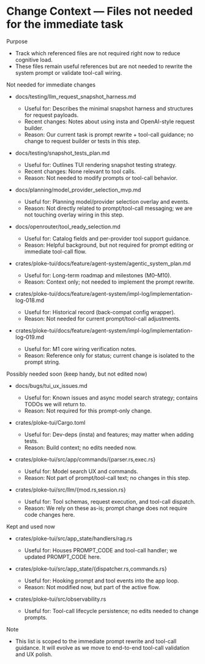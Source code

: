 # Change Context — Files not needed for the immediate task

Purpose
- Track which referenced files are not required right now to reduce cognitive load.
- These files remain useful references but are not needed to rewrite the system prompt or validate tool-call wiring.

Not needed for immediate changes
- docs/testing/llm_request_snapshot_harness.md
  - Useful for: Describes the minimal snapshot harness and structures for request payloads.
  - Recent changes: Notes about using insta and OpenAI-style request builder.
  - Reason: Our current task is prompt rewrite + tool-call guidance; no change to request builder or tests in this step.

- docs/testing/snapshot_tests_plan.md
  - Useful for: Outlines TUI rendering snapshot testing strategy.
  - Recent changes: None relevant to tool calls.
  - Reason: Not needed to modify prompts or tool-call behavior.

- docs/planning/model_provider_selection_mvp.md
  - Useful for: Planning model/provider selection overlay and events.
  - Reason: Not directly related to prompt/tool-call messaging; we are not touching overlay wiring in this step.

- docs/openrouter/tool_ready_selection.md
  - Useful for: Catalog fields and per-provider tool support guidance.
  - Reason: Helpful background, but not required for prompt editing or immediate tool-call flow.

- crates/ploke-tui/docs/feature/agent-system/agentic_system_plan.md
  - Useful for: Long-term roadmap and milestones (M0–M10).
  - Reason: Context only; not needed to implement the prompt rewrite.

- crates/ploke-tui/docs/feature/agent-system/impl-log/implementation-log-018.md
  - Useful for: Historical record (back-compat config wrapper).
  - Reason: Not needed for current prompt/tool-call adjustments.

- crates/ploke-tui/docs/feature/agent-system/impl-log/implementation-log-019.md
  - Useful for: M1 core wiring verification notes.
  - Reason: Reference only for status; current change is isolated to the prompt string.

Possibly needed soon (keep handy, but not edited now)
- docs/bugs/tui_ux_issues.md
  - Useful for: Known issues and async model search strategy; contains TODOs we will return to.
  - Reason: Not required for this prompt-only change.

- crates/ploke-tui/Cargo.toml
  - Useful for: Dev-deps (insta) and features; may matter when adding tests.
  - Reason: Build context; no edits needed now.

- crates/ploke-tui/src/app/commands/{parser.rs,exec.rs}
  - Useful for: Model search UX and commands.
  - Reason: Not part of prompt/tool-call text; no changes in this step.

- crates/ploke-tui/src/llm/{mod.rs,session.rs}
  - Useful for: Tool schemas, request execution, and tool-call dispatch.
  - Reason: We rely on these as-is; prompt change does not require code changes here.

Kept and used now
- crates/ploke-tui/src/app_state/handlers/rag.rs
  - Useful for: Houses PROMPT_CODE and tool-call handler; we updated PROMPT_CODE here.

- crates/ploke-tui/src/app_state/{dispatcher.rs,commands.rs}
  - Useful for: Hooking prompt and tool events into the app loop.
  - Reason: Not modified now, but part of the active flow.

- crates/ploke-tui/src/observability.rs
  - Useful for: Tool-call lifecycle persistence; no edits needed to change prompts.

Note
- This list is scoped to the immediate prompt rewrite and tool-call guidance. It will evolve as we move to end-to-end tool-call validation and UX polish.

